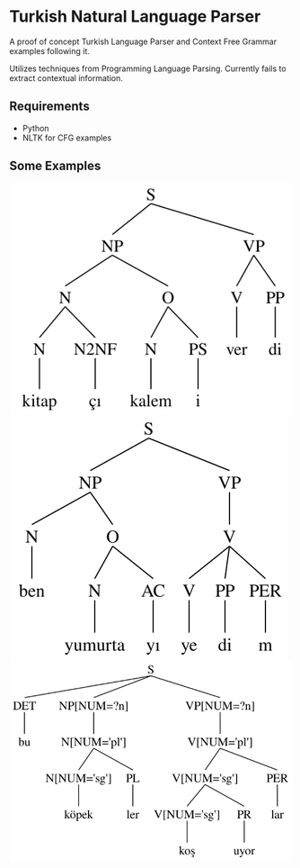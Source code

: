 # Turkish Natural Language Parser
A proof of concept Turkish Language Parser and Context Free Grammar examples following it.

Utilizes techniques from Programming Language Parsing. Currently fails to extract contextual information.

## Requirements
- Python
- NLTK for CFG examples
## Some Examples
![First](/examples/output.svg)
![Second](/examples/output2.svg)
![Third](/examples/output3.svg)
